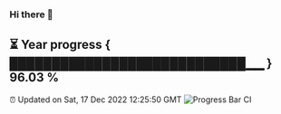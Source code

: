 ### Hi there 👋
⏳ Year progress { ████████████████████████████▁▁ } 96.03 %
---
⏰ Updated on Sat, 17 Dec 2022 12:25:50 GMT
![Progress Bar CI](https://github.com/liununu/liununu/workflows/Progress%20Bar%20CI/badge.svg)
